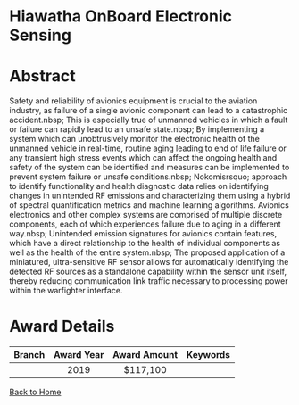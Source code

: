 
Hiawatha OnBoard Electronic Sensing
===================================

# Abstract


Safety and reliability of avionics equipment is crucial to the aviation industry, as failure of a single avionic component can lead to a catastrophic accident.nbsp; This is especially true of unmanned vehicles in which a fault or failure can rapidly lead to an unsafe state.nbsp; By implementing a system which can unobtrusively monitor the electronic health of the unmanned vehicle in real-time, routine aging leading to end of life failure or any transient high stress events which can affect the ongoing health and safety of the system can be identified and measures can be implemented to prevent system failure or unsafe conditions.nbsp; Nokomisrsquo; approach to identify functionality and health diagnostic data relies on identifying changes in unintended RF emissions and characterizing them using a hybrid of spectral quantification metrics and machine learning algorithms. Avionics electronics and other complex systems are comprised of multiple discrete components, each of which experiences failure due to aging in a different way.nbsp; Unintended emission signatures for avionics contain features, which have a direct relationship to the health of individual components as well as the health of the entire system.nbsp; The proposed application of a miniatured, ultra-sensitive RF sensor allows for automatically identifying the detected RF sources as a standalone capability within the sensor unit itself, thereby reducing communication link traffic necessary to processing power within the warfighter interface.  

# Award Details

|Branch|Award Year|Award Amount|Keywords|
| :---: | :---: | :---: | :---: |
||2019|$117,100||
  
  


[Back to Home](https://github.com/chrischow/dod_sbir_awards/Reports/JT/#566)